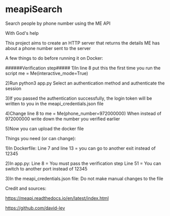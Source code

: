 # meapiSearch
Search people by phone number using the ME API

With God's help

This project aims to create an HTTP server that returns the details ME has about a phone number sent to the server

A few things to do before running it on Docker:

######Verification step##### 
1)In line 8 put this the first time you run the script
me = Me(interactive_mode=True)

2)Run python3 app.py
Select an authentication method and authenticate the session

3)If you passed the authentication successfully, the login token will be written to you in the meapi_credentials.json file

4)Change line 8 to
me = Me(phone_number=972000000)
When instead of 972000000 write down the number you verified earlier

5)Now you can upload the docker file


Things you need (or can change):

1)In Dockerfile:
Line 7 and line 13 = you can go to another exit instead of 12345

2)In app.py:
Line 8 = You must pass the verification step
Line 51 = You can switch to another port instead of 12345

3)In the meapi_credentials.json file:
Do not make manual changes to the file


Credit and sources:

https://meapi.readthedocs.io/en/latest/index.html

https://github.com/david-lev